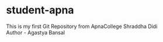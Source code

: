 # student-apna
This is my first Git Repository from ApnaCollege Shraddha Didi
<br>
Author - Agastya Bansal
